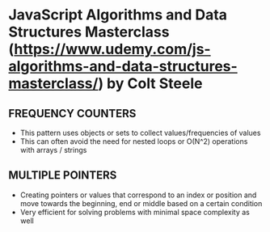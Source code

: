 
# JavaScript Algorithms and Data Structures Masterclass (https://www.udemy.com/js-algorithms-and-data-structures-masterclass/) by Colt Steele

## FREQUENCY COUNTERS

- This pattern uses objects or sets to collect values/frequencies of values
- This can often avoid the need for nested loops or O(N^2) operations with arrays / strings


## MULTIPLE POINTERS

- Creating pointers or values that correspond to an index or position and move towards the beginning, end or middle based on a certain condition
- Very efficient for solving problems with minimal space complexity as well


